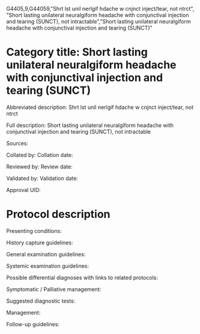G4405,9,G44059,"Shrt lst unil nerlgif hdache w cnjnct inject/tear, not ntrct", "Short lasting unilateral neuralgiform headache with conjunctival injection and tearing (SUNCT), not intractable","Short lasting unilateral neuralgiform headache with conjunctival injection and tearing (SUNCT)"
# Category title: Short lasting unilateral neuralgiform headache with conjunctival injection and tearing (SUNCT)

Abbreviated description: Shrt lst unil nerlgif hdache w cnjnct inject/tear, not ntrct

Full description: Short lasting unilateral neuralgiform headache with conjunctival injection and tearing (SUNCT), not intractable

Sources:

Collated by:
Collation date:

Reviewed by:
Review date:

Validated by:
Validation date:

Approval UID:

# Protocol description

Presenting conditions:

History capture guidelines:

General examination guidelines:

Systemic examination guidelines:

Possible differential diagnoses with links to related protocols:

Symptomatic / Palliative management:

Suggested diagnostic tests:

Management:

Follow-up guidelines:
